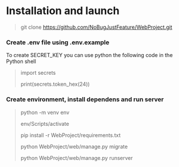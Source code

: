 <H1>Installation and launch</H1>

> git clone https://github.com/NoBugJustFeature/WebProject.git

<H3>Create .env file using .env.example</H3>

To create SECRET_KEY you can use python the following code in the Python shell

> import secrets
>
> print(secrets.token_hex(24))

<H3>Create environment, install dependens and run server</H3>
 
> python -m venv env
> 
> env/Scripts/activate
>
> pip install -r WebProject/requirements.txt
>
> python WebProject/web/manage.py migrate
>
> python WebProject/web/manage.py runserver
